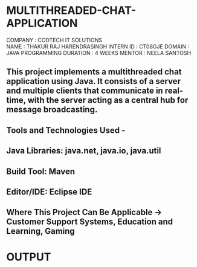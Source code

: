 # MULTITHREADED-CHAT-APPLICATION

COMPANY : CODTECH IT SOLUTIONS       
NAME : THAKUR RAJ HARENDRASINGH
INTERN ID : CT08GJE
DOMAIN : JAVA PROGRAMMING
DURATION : 4 WEEKS
MENTOR : NEELA SANTOSH

## This project implements a multithreaded chat application using Java. It consists of a server and multiple clients that communicate in real-time, with the server acting as a central hub for message broadcasting.
## Tools and Technologies Used - 
## Java Libraries: java.net, java.io, java.util
## Build Tool: Maven
## Editor/IDE: Eclipse IDE

## Where This Project Can Be Applicable -> Customer Support Systems, Education and Learning, Gaming

# OUTPUT


